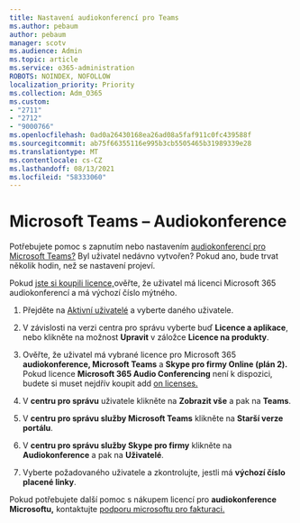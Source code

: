 ```yaml
---
title: Nastavení audiokonferencí pro Teams
ms.author: pebaum
author: pebaum
manager: scotv
ms.audience: Admin
ms.topic: article
ms.service: o365-administration
ROBOTS: NOINDEX, NOFOLLOW
localization_priority: Priority
ms.collection: Adm_O365
ms.custom:
- "2711"
- "2712"
- "9000766"
ms.openlocfilehash: 0ad0a26430168ea26ad08a5faf911c0fc439588f
ms.sourcegitcommit: ab75f66355116e995b3cb5505465b31989339e28
ms.translationtype: MT
ms.contentlocale: cs-CZ
ms.lasthandoff: 08/13/2021
ms.locfileid: "58333060"
---
```

# <a name="microsoft-teams--audio-conferencing"></a>Microsoft Teams –  Audiokonference

Potřebujete pomoc s zapnutím nebo nastavením [audiokonferencí pro Microsoft Teams?](https://docs.microsoft.com/microsoftteams/set-up-audio-conferencing-in-teams)  Byl uživatel nedávno vytvořen? Pokud ano, bude trvat několik hodin, než se nastavení projeví.

Pokud [jste si koupili licence,](https://docs.microsoft.com/microsoftteams/set-up-audio-conferencing-in-teams#step-2-get-and-assign-licenses)ověřte, že uživatel má licenci Microsoft 365 audiokonferencí a má výchozí číslo mýtného.

1. Přejděte na [Aktivní uživatelé](https://admin.microsoft.com/Adminportal/Home?source=applauncher#/users) a vyberte daného uživatele.

2. V závislosti na verzi centra pro správu vyberte buď **Licence a aplikace**, nebo klikněte na možnost **Upravit** v záložce **Licence na produkty**.

3. Ověřte, že uživatel má vybrané licence pro Microsoft 365 **audiokonference, Microsoft Teams** a **Skype pro firmy Online (plán 2).** Pokud licence **Microsoft 365 Audio Conferencing** není k dispozici, budete si muset nejdřív koupit add [on licenses.](https://docs.microsoft.com/microsoftteams/teams-add-on-licensing/microsoft-teams-add-on-licensing?tabs=small-business)

4. V **centru pro správu** uživatele klikněte na **Zobrazit vše** a pak na **Teams**.

5. V **centru pro správu služby Microsoft Teams** klikněte na **Starší verze portálu**.

6. V **centru pro správu služby Skype pro firmy** klikněte na **Audiokonference** a pak na **Uživatelé**.

7. Vyberte požadovaného uživatele a zkontrolujte, jestli má **výchozí číslo placené linky**.

Pokud potřebujete další pomoc s nákupem licencí pro **audiokonference Microsoftu,** kontaktujte [podporu microsoftu pro fakturaci.](https://go.microsoft.com/fwlink/p/?linkid=518322)
